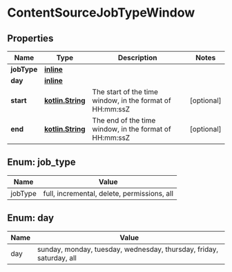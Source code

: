 # ContentSourceJobTypeWindow

## Properties
Name | Type | Description | Notes
------------ | ------------- | ------------- | -------------
**jobType** | [**inline**](#JobTypeEnum) |  | 
**day** | [**inline**](#DayEnum) |  | 
**start** | [**kotlin.String**](.md) | The start of the time window, in the format of HH:mm:ssZ |  [optional]
**end** | [**kotlin.String**](.md) | The end of the time window, in the format of HH:mm:ssZ |  [optional]

<a name="JobTypeEnum"></a>
## Enum: job_type
Name | Value
---- | -----
jobType | full, incremental, delete, permissions, all

<a name="DayEnum"></a>
## Enum: day
Name | Value
---- | -----
day | sunday, monday, tuesday, wednesday, thursday, friday, saturday, all

